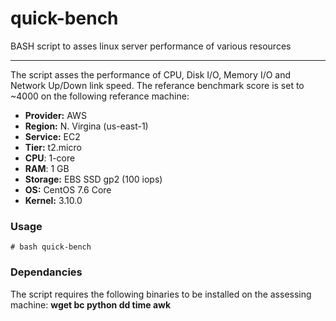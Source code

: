 # quick-bench
BASH script to asses linux server performance of various resources
___

The script asses the performance of CPU, Disk I/O, Memory I/O and Network Up/Down link speed. 
The referance benchmark score is set to ~4000 on the following referance machine:

- **Provider:** AWS
- **Region:** N. Virgina (us-east-1)
- **Service:** EC2
- **Tier:** t2.micro
- **CPU**: 1-core
- **RAM**: 1 GB
- **Storage:** EBS SSD gp2 (100 iops)
- **OS:** CentOS 7.6 Core
- **Kernel:** 3.10.0

### Usage
`# bash quick-bench`

### Dependancies 
The script requires the following binaries to be installed on the assessing machine: **wget bc python dd time awk**
